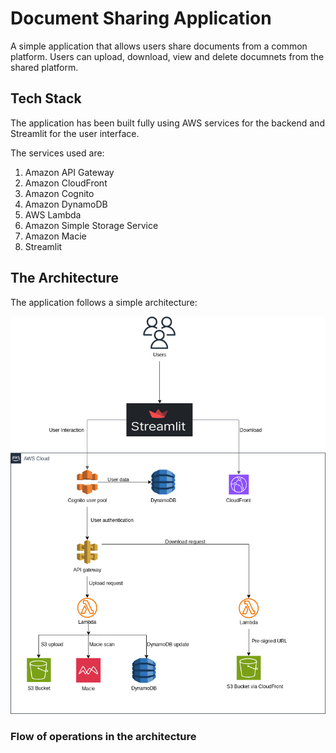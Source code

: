 # Document Sharing Application

A simple application that allows users share documents from a common platform. Users can upload, download, view and delete documnets from the shared platform.

## Tech Stack

The application has been built fully using AWS services for the backend and Streamlit for the user interface.

The services used are:

1. Amazon API Gateway
2. Amazon CloudFront
3. Amazon Cognito
4. Amazon DynamoDB
5. AWS Lambda
6. Amazon Simple Storage Service
7. Amazon Macie
8. Streamlit

## The Architecture

The application follows a simple architecture:

![document sharing application diagram](architecture-diagram.png)

### Flow of operations in the architecture
